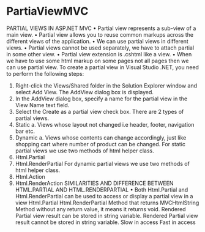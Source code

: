 # PartiaViewMVC

PARTIAL VIEWS IN ASP.NET MVC
•	Partial view represents a sub-view of a main view.
•	Partial view allows you to reuse common markups across the different views of the application.
•	We can use partial views in different views.
•	Partial views cannot be used separately, we have to attach partial in some other view.
•	Partial view extension is .cshtml like a view.
•	When we have to use some html markup on some pages not all pages then we can use partial view.
To create a partial view in Visual Studio .NET, you need to perform the following steps:
1.	Right-click the Views/Shared folder in the Solution Explorer window and select Add View. The AddView dialog box is displayed.
2.	In the AddView dialog box, specify a name for the partial view in the View Name text field.
3.	Select the Create as a partial view check box.
There are 2 types of partial views.
1.	Static
a.	Views whose layout not changed i.e header, footer, navigation bar etc.
2.	Dynamic
a.	Views whose contents can change accordingly, just like shopping cart where number of product can be changed.
For static partial views we use two methods of html helper class.
1.	Html.Partial
2.	Html.RenderPartial
For dynamic partial views we use two methods of html helper class.
3.	Html.Action
4.	Html.RenderAction
SIMILARITIES AND DIFFERENCE BETWEEN HTML.PARTIAL AND HTML.RENDERPARTIAL
•	Both Html.Partial and Html.RenderPartial can be used to access or display a partial view in a view
Html.Partial	Html.RenderPartial
Method that returns MVCHtmlString	Method without any return value, it means it returns void.
Rendered Partial view result can be stored in string variable.	Rendered Partial view result cannot be stored in string variable.
Slow in access	Fast in access
